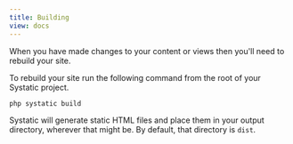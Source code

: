 ```yaml
---
title: Building
view: docs
---
```


When you have made changes to your content or views then you'll need to rebuild your site.

To rebuild your site run the following command from the root of your Systatic project.

```
php systatic build
```

Systatic will generate static HTML files and place them in your output directory, wherever that might be. By default, that directory is `dist`.

